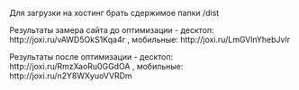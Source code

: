 <p>Для загрузки на хостинг брать сдержимое папки /dist</p>
<p>Результаты замера сайта до оптимизации - десктоп: http://joxi.ru/vAWD5OkS1Kqa4r , мобильные: http://joxi.ru/LmGVlnYhebJvlr </p>
<p>Результаты после оптимизации - десктоп: http://joxi.ru/RmzXaoRu0GGdOA , мобильные: http://joxi.ru/n2Y8WXyuoVVRDm 